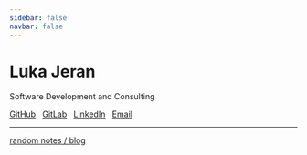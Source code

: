 ```yaml
---
sidebar: false
navbar: false
---
```


# Luka Jeran

Software Development and Consulting

[GitHub](https://github.com/lukaw3d) &nbsp;
[GitLab](https://gitlab.com/lukaw3d) &nbsp;
[LinkedIn](https://www.linkedin.com/in/luka-jeran-0a609022a/) &nbsp;
[Email](mailto:info@lukaw3d.com)

<hr>

[random notes / blog](./random)
